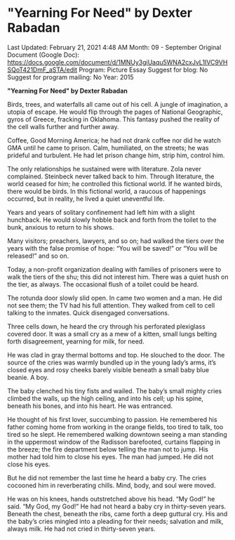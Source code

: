 # "Yearning For Need" by Dexter Rabadan

Last Updated: February 21, 2021 4:48 AM
Month: 09 - September
Original Document (Google Doc): https://docs.google.com/document/d/1MNUy3giUaqu5WNA2cxJvL1IVC9VHSQoT421DmF_aSTA/edit
Program: Picture Essay
Suggest for blog: No
Suggest for program mailing: No
Year: 2015

**"Yearning For Need" by Dexter Rabadan**

Birds, trees, and waterfalls all came out of his cell. A jungle of imagination, a utopia of escape. He would flip through the pages of National Geographic, gyros of Greece, fracking in Oklahoma. This fantasy pushed the reality of the cell walls further and further away.

Coffee, Good Morning America; he had not drank coffee nor did he watch GMA until he came to prison. Calm, humiliated, on the streets; he was prideful and turbulent. He had let prison change him, strip him, control him.

The only relationships he sustained were with literature. Zola never complained. Steinbeck never talked back to him. Through literature, the world ceased for him; he controlled this fictional world. If he wanted birds, there would be birds. In this fictional world, a raucous of happenings occurred, but in reality, he lived a quiet uneventful life.

Years and years of solitary confinement had left him with a slight hunchback. He would slowly hobble back and forth from the toilet to the bunk, anxious to return to his shows.

Many visitors; preachers, lawyers, and so on; had walked the tiers over the years with the false promise of hope: “You will be saved!” or “You will be released!” and so on.

Today, a non-profit organization dealing with families of prisoners were to walk the tiers of the shu; this did not interest him. There was a quiet hush on the tier, as always. The occasional flush of a toilet could be heard.

The rotunda door slowly slid open. In came two women and a man. He did not see them; the TV had his full attention. They walked from cell to cell talking to the inmates. Quick disengaged conversations.

Three cells down, he heard the cry through his perforated plexiglass covered door. It was a small cry as a mew of a kitten, small lungs belting forth disagreement, yearning for milk, for need.

He was clad in gray thermal bottoms and top. He slouched to the door. The source of the cries was warmly bundled up in the young lady’s arms, it’s closed eyes and rosy cheeks barely visible beneath a small baby blue beanie. A boy.

The baby clenched his tiny fists and wailed. The baby’s small mighty cries climbed the walls, up the high ceiling, and into his cell; up his spine, beneath his bones, and into his heart. He was entranced.

He thought of his first lover, succumbing to passion. He remembered his father coming home from working in the orange fields, too tired to talk, too tired so he slept. He remembered walking downtown seeing a man standing in the uppermost window of the Radisson barefooted, curtains flapping in the breeze; the fire department below telling the man not to jump. His mother had told him to close his eyes. The man had jumped. He did not close his eyes.

But he did not remember the last time he heard a baby cry. The cries cocooned him in reverberating chills. Mind, body, and soul were moved.

He was on his knees, hands outstretched above his head. “My God!” he said. “My God, my God!” He had not heard a baby cry in thirty-seven years. Beneath the chest, beneath the ribs, came forth a deep guttural cry. His and the baby’s cries mingled into a pleading for their needs; salvation and milk, always milk. He had not cried in thirty-seven years.